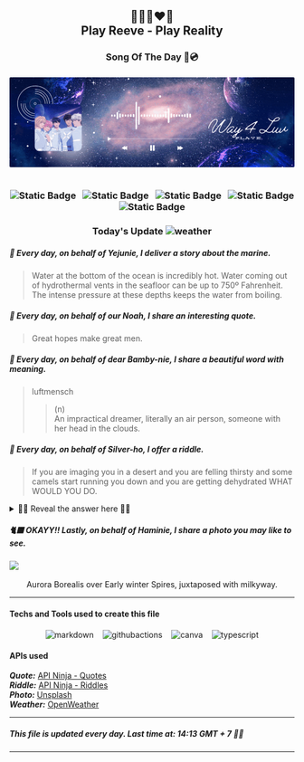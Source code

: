 <h2 align="center">
    💙💜💗❤️🖤<br>
Play Reeve - Play Reality
</h2>
<h3 align="center">
    Song Of The Day 🌌💿<br><br>
<div align="center">
        <img src="lib/images/way4luv.gif"S style="border-radius: 2px;">
    </div>
    <br>

<div align="center">

![Static Badge](https://img.shields.io/badge/%EB%82%A8%EC%98%88%EC%A4%80-Nam_Yejun-blue?style=flat&label=%EB%82%A8%EC%98%88%EC%A4%80&labelColor=black) &nbsp;
![Static Badge](https://img.shields.io/badge/%ED%95%9C%EB%85%B8%EC%95%84-Han_Noah-purple?style=flat&label=%EB%82%A8%EC%98%88%EC%A4%80&labelColor=black) &nbsp;
![Static Badge](https://img.shields.io/badge/%EC%B1%84%EB%B4%89%EA%B5%AC-Chae_Bonggu-pink?style=flat&labelColor=black) &nbsp;
![Static Badge](https://img.shields.io/badge/%EB%8F%84%EC%9D%80%ED%98%B8-Do_Eunho-red?style=flat&labelColor=black) &nbsp;
![Static Badge](https://img.shields.io/badge/%EC%9C%A0%ED%95%98%EB%AF%BC-Yu_Hamin-black?style=flat&labelColor=black) &nbsp;

</div>
<h3 align="center">
     Today's Update <img src="https://cdn.weatherapi.com/weather/64x64/day/116.png" alt="weather" height="22px" width="22px" /><br>

##### 🐬 Every day, on behalf of Yejunie, I deliver a story about the marine.
>Water at the bottom of the ocean is incredibly hot. Water coming out of hydrothermal vents in the seafloor can be up to 750º Fahrenheit. The intense pressure at these depths keeps the water from boiling.

##### 🦙 Every day, on behalf of our Noah, I share an interesting quote.
>Great hopes make great men.

##### 🦌 Every day, on behalf of dear Bamby-nie, I share a beautiful word with meaning.
> luftmensch
>
> > (n)  
> > An impractical dreamer, literally an air person, someone with her head in the clouds.

##### 🐺 Every day, on behalf of Silver-ho, I offer a riddle.
> If you are imaging you in a desert and you are felling thirsty and some camels start running you down and you are getting dehydrated WHAT WOULD YOU DO.

<details close>

<summary>🕺🏻 Reveal the answer here 🕺🏻</summary>

STOP IMAGING
</details>


##### 🐈‍⬛ OKAYY!! Lastly, on behalf of Haminie, I share a photo you may like to see.
<img src="https://images.unsplash.com/photo-1715574735158-9ebfdf26a99e?crop=entropy&cs=tinysrgb&fit=max&fm=jpg&ixid=M3w1OTY5NzZ8MHwxfHJhbmRvbXx8fHx8fHx8fDE3MTU2NzA4MjJ8&ixlib=rb-4.0.3&q=80&w=1080" width="1050px">
<p align="center">Aurora Borealis over Early winter Spires, juxtaposed with milkyway.</p>

---
#### Techs and Tools used to create this file

<p align="center">
    <img align="center" src="https://cdn.jsdelivr.net/npm/simple-icons@3.0.1/icons/markdown.svg" alt="markdown" height="22px" width="22px" />
  &nbsp;&nbsp;
    <img align="center" src="https://cdn.jsdelivr.net/npm/simple-icons@3.0.1/icons/githubactions.svg" alt="githubactions" height="22px" width="22px" />
  &nbsp;&nbsp;
    <img align="center" src="https://cdn.jsdelivr.net/npm/simple-icons@3.0.1/icons/canva.svg" alt="canva" height="22px" width="22px" />
  &nbsp;&nbsp;
    <img align="center" src="https://cdn.jsdelivr.net/npm/simple-icons@3.0.1/icons/typescript.svg" alt="typescript" height="22px" width="22px" />
</p>

#### APIs used

**_Quote:_** [API Ninja - Quotes](https://api-ninjas.com/api/quotes)<br>
**_Riddle:_** [API Ninja - Riddles](https://api-ninjas.com/api/riddles)<br>
**_Photo:_** [Unsplash](https://unsplash.com/developers)<br>
**_Weather:_** [OpenWeather](https://openweathermap.org)

---

##### This file is updated every day. Last time at: 14:13 GMT + 7 🐢💚

---
